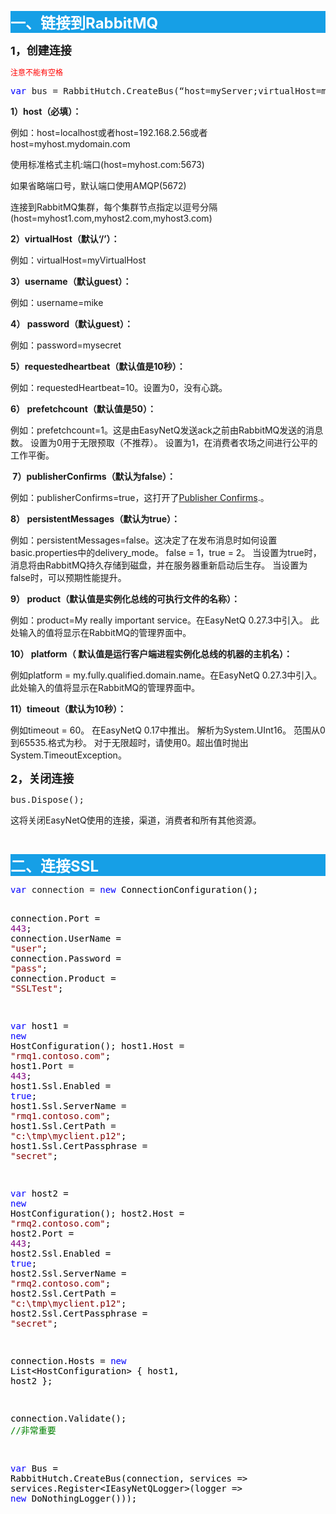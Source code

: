 <p style="background-color: #169fe6;"><strong><span style="color: #ffffff; font-size: 18pt;">一、链接到RabbitMQ</span></strong></p>
<p><strong><span style="font-size: 18px;">1，创建连接</span></strong></p>
<p><span style="font-size: 12px; color: #ff0000;">注意不能有空格</span></p>
<div class="cnblogs_code">
<pre><span style="color: #0000ff;">var</span> bus = RabbitHutch.CreateBus(&ldquo;host=myServer;virtualHost=myVirtualHost;username=mike;password=topsecret&rdquo;);</pre>
</div>
<p><strong>1）host（必填）：</strong></p>
<p>例如：host=localhost或者host=192.168.2.56或者host=myhost.mydomain.com</p>
<p>使用标准格式主机:端口(host=myhost.com:5673)</p>
<p>如果省略端口号，默认端口使用AMQP(5672)</p>
<p>连接到RabbitMQ集群，每个集群节点指定以逗号分隔(host=myhost1.com,myhost2.com,myhost3.com)</p>
<p><strong>2）virtualHost（默认&lsquo;/&rsquo;）：</strong></p>
<p>例如：virtualHost=myVirtualHost</p>
<p><strong>3）username（默认guest）：</strong></p>
<p>例如：username=mike</p>
<p><strong>4）&nbsp;password（默认guest）：</strong></p>
<p>例如：password=mysecret</p>
<p><strong>5）requestedheartbeat（默认值是10秒）：</strong></p>
<p>例如：requestedHeartbeat=10。设置为0，没有心跳。</p>
<p><strong>6）&nbsp;prefetchcount（默认值是50）：</strong></p>
<p>例如：prefetchcount=1。这是由EasyNetQ发送ack之前由RabbitMQ发送的消息数。 设置为0用于无限预取（不推荐）。 设置为1，在消费者农场之间进行公平的工作平衡。</p>
<p><strong>&nbsp;7）publisherConfirms（默认为false）：</strong></p>
<p>例如：publisherConfirms=true，这打开了<a href="https://github.com/EasyNetQ/EasyNetQ/wiki/Publisher-Confirms">Publisher Confirms</a>.。</p>
<p><strong>8） persistentMessages（默认为true）：&nbsp;</strong></p>
<p>例如：persistentMessages=false。这决定了在发布消息时如何设置basic.properties中的delivery_mode。 false = 1，true = 2。 当设置为true时，消息将由RabbitMQ持久存储到磁盘，并在服务器重新启动后生存。 当设置为false时，可以预期性能提升。</p>
<p><strong>9） product（默认值是实例化总线的可执行文件的名称）：</strong></p>
<p>例如：product=My really important service。在EasyNetQ 0.27.3中引入。 此处输入的值将显示在RabbitMQ的管理界面中。</p>
<p><strong>10） platform（&nbsp;默认值是运行客户端进程实例化总线的机器的主机名）：</strong></p>
<p>例如platform = my.fully.qualified.domain.name。在EasyNetQ 0.27.3中引入。 此处输入的值将显示在RabbitMQ的管理界面中。</p>
<p><strong>11）timeout（默认为10秒）：</strong></p>
<p>例如timeout = 60。 在EasyNetQ 0.17中推出。 解析为System.UInt16。 范围从0到65535.格式为秒。 对于无限超时，请使用0。超出值时抛出System.TimeoutException。</p>
<p><strong><span style="font-size: 18px;">2，关闭连接</span></strong></p>
<div class="cnblogs_code">
<pre>bus.Dispose();</pre>
</div>
<p>这将关闭EasyNetQ使用的连接，渠道，消费者和所有其他资源。</p>
<p>&nbsp;</p>
<p style="background-color: #169fe6;"><span style="color: #ffffff;"><strong><span style="font-size: 18pt;">二、连接SSL</span></strong></span></p>
<div class="cnblogs_code">
<pre><span style="color: #0000ff;">var</span> connection = <span style="color: #0000ff;">new</span><span style="color: #000000;"> ConnectionConfiguration();

connection.Port </span>= <span style="color: #800080;">443</span><span style="color: #000000;">;
connection.UserName </span>= <span style="color: #800000;">"</span><span style="color: #800000;">user</span><span style="color: #800000;">"</span><span style="color: #000000;">;
connection.Password </span>= <span style="color: #800000;">"</span><span style="color: #800000;">pass</span><span style="color: #800000;">"</span><span style="color: #000000;">;
connection.Product </span>= <span style="color: #800000;">"</span><span style="color: #800000;">SSLTest</span><span style="color: #800000;">"</span><span style="color: #000000;">;

</span><span style="color: #0000ff;">var</span> host1 = <span style="color: #0000ff;">new</span><span style="color: #000000;"> HostConfiguration();
host1.Host </span>= <span style="color: #800000;">"</span><span style="color: #800000;">rmq1.contoso.com</span><span style="color: #800000;">"</span><span style="color: #000000;">;
host1.Port </span>= <span style="color: #800080;">443</span><span style="color: #000000;">;
host1.Ssl.Enabled </span>= <span style="color: #0000ff;">true</span><span style="color: #000000;">;
host1.Ssl.ServerName </span>= <span style="color: #800000;">"</span><span style="color: #800000;">rmq1.contoso.com</span><span style="color: #800000;">"</span><span style="color: #000000;">;
host1.Ssl.CertPath </span>= <span style="color: #800000;">"</span><span style="color: #800000;">c:\\tmp\\myclient.p12</span><span style="color: #800000;">"</span><span style="color: #000000;">;
host1.Ssl.CertPassphrase </span>= <span style="color: #800000;">"</span><span style="color: #800000;">secret</span><span style="color: #800000;">"</span><span style="color: #000000;">;

</span><span style="color: #0000ff;">var</span> host2 = <span style="color: #0000ff;">new</span><span style="color: #000000;"> HostConfiguration();
host2.Host </span>= <span style="color: #800000;">"</span><span style="color: #800000;">rmq2.contoso.com</span><span style="color: #800000;">"</span><span style="color: #000000;">;
host2.Port </span>= <span style="color: #800080;">443</span><span style="color: #000000;">;
host2.Ssl.Enabled </span>= <span style="color: #0000ff;">true</span><span style="color: #000000;">;
host2.Ssl.ServerName </span>= <span style="color: #800000;">"</span><span style="color: #800000;">rmq2.contoso.com</span><span style="color: #800000;">"</span><span style="color: #000000;">;
host2.Ssl.CertPath </span>= <span style="color: #800000;">"</span><span style="color: #800000;">c:\\tmp\\myclient.p12</span><span style="color: #800000;">"</span><span style="color: #000000;">;
host2.Ssl.CertPassphrase </span>= <span style="color: #800000;">"</span><span style="color: #800000;">secret</span><span style="color: #800000;">"</span><span style="color: #000000;">;

connection.Hosts </span>= <span style="color: #0000ff;">new</span> List&lt;HostConfiguration&gt;<span style="color: #000000;"> { host1, host2 };

connection.Validate();        </span><span style="color: #008000;">//非常重要</span>

<span style="color: #0000ff;">var</span> Bus = RabbitHutch.CreateBus(connection, services =&gt; services.Register&lt;IEasyNetQLogger&gt;(logger =&gt; <span style="color: #0000ff;">new</span> DoNothingLogger()));</pre>
</div>
<p>&nbsp;</p>